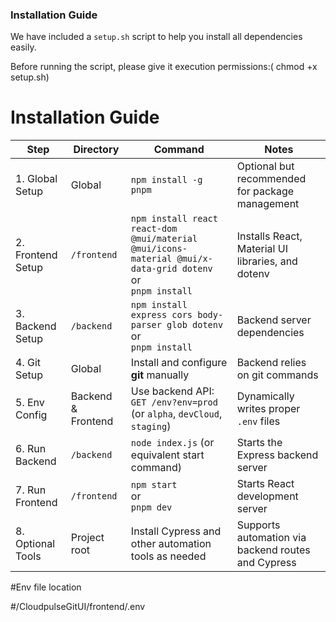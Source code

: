 ### Installation Guide

We have included a `setup.sh` script to help you install all dependencies easily.

Before running the script, please give it execution permissions:( chmod +x setup.sh)

# Installation Guide

| Step | Directory         | Command                                                                                      | Notes                                                                 |
|------|-------------------|----------------------------------------------------------------------------------------------|-----------------------------------------------------------------------|
| 1. Global Setup | Global            | `npm install -g pnpm`                                                                 | Optional but recommended for package management                       |
| 2. Frontend Setup | `/frontend`       | `npm install react react-dom @mui/material @mui/icons-material @mui/x-data-grid dotenv` <br>or<br> `pnpm install` | Installs React, Material UI libraries, and dotenv                     |
| 3. Backend Setup | `/backend`        | `npm install express cors body-parser glob dotenv` <br>or<br> `pnpm install`           | Backend server dependencies                                           |
| 4. Git Setup | Global            | Install and configure **git** manually                                                  | Backend relies on git commands                                        |
| 5. Env Config | Backend & Frontend | Use backend API: `GET /env?env=prod` (or `alpha`, `devCloud`, `staging`)              | Dynamically writes proper `.env` files                                |
| 6. Run Backend | `/backend`        | `node index.js` (or equivalent start command)                                          | Starts the Express backend server                                     |
| 7. Run Frontend | `/frontend`       | `npm start` <br>or<br> `pnpm dev`                                                      | Starts React development server                                       |
| 8. Optional Tools | Project root     | Install Cypress and other automation tools as needed                                   | Supports automation via backend routes and Cypress                    |

#Env file location

#/CloudpulseGitUI/frontend/.env
